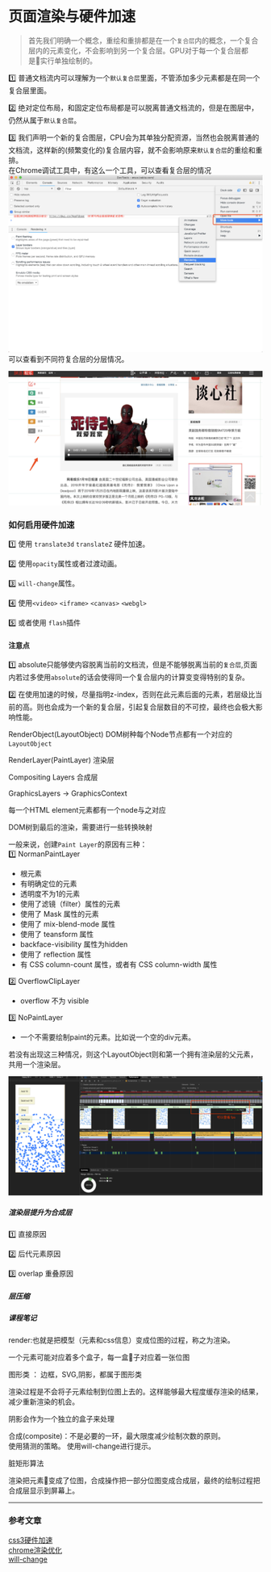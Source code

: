 # 页面渲染与硬件加速

> 首先我们明确一个概念，重绘和重排都是在一个`复合层`内的概念，一个复合层内的元素变化，不会影响到另一个复合层。GPU对于每一个复合层都是实行单独绘制的。      

1️⃣ 普通文档流内可以理解为一个`默认复合层`里面，不管添加多少元素都是在同一个复合层里面。    

2️⃣ 绝对定位布局，和固定定位布局都是可以脱离普通文档流的，但是在图层中，仍然从属于`默认复合层`。  

3️⃣ 我们声明一个新的复合图层，CPU会为其单独分配资源，当然也会脱离普通的文档流，这样新的(频繁变化的)复合层内容，就不会影响原来`默认复合层`的重绘和重排。    
在Chrome调试工具中，有这么一个工具，可以查看复合层的情况
![](/blog_assets/render_border.png)
可以查看到不同符复合层的分层情况。

![](/blog_assets/render_border.jpeg)
### 如何启用硬件加速  

1️⃣ 使用 `translate3d` `translateZ` 硬件加速。   

2️⃣ 使用`opacity`属性或者过渡动画。  

3️⃣ `will-change`属性。  

4️⃣ 使用`<video>` `<iframe>` `<canvas>` `<webgl>`  

5️⃣ 或者使用 `flash`插件  

#### 注意点
1️⃣ absolute只能够使内容脱离当前的文档流，但是不能够脱离当前的`复合层`,页面内若过多使用`absolute`的话会使得同一个复合层内的计算变变得特别的复杂。   

2️⃣ 在使用加速的时候，尽量指明z-index，否则在此元素后面的元素，若层级比当前的高。则也会成为一个新的复合层，引起复合层数目的不可控，最终也会极大影响性能。  



RenderObject(LayoutObject)  DOM树种每个Node节点都有一个对应的`LayoutObject`

RenderLayer(PaintLayer)     渲染层

Compositing Layers    合成层   

GraphicsLayers -> GraphicsContext 

每一个HTML element元素都有一个node与之对应     

DOM树到最后的渲染，需要进行一些转换映射     

一般来说，创建`Paint Layer`的原因有三种：  
1️⃣ NormanPaintLayer   
* 根元素   
* 有明确定位的元素  
* 透明度不为1的元素   
* 使用了滤镜（filter）属性的元素   
* 使用了 Mask 属性的元素   
* 使用了 mix-blend-mode 属性  
* 使用了 teansform 属性   
* backface-visibility 属性为hidden  
* 使用了 reflection 属性   
* 有 CSS column-count 属性，或者有 CSS column-width 属性   

2️⃣ OverflowClipLayer   
* overflow 不为 visible   

3️⃣ NoPaintLayer   
* 一个不需要绘制paint的元素。比如说一个空的div元素。       

若没有出现这三种情况，则这个LayoutObject则和第一个拥有渲染层的父元素，共用一个渲染层。    

![](/blog_assets/devtools_fps.png)
##### 渲染层提升为合成层   
1️⃣ 直接原因   

2️⃣ 后代元素原因  

3️⃣ overlap 重叠原因 


##### 层压缩  


##### 课程笔记
render:也就是把模型（元素和css信息）变成位图的过程，称之为渲染。

一个元素可能对应着多个盒子，每一盒子对应着一张位图

图形类 ： 边框，SVG,阴影，都属于图形类

渲染过程是不会将子元素绘制到位图上去的。这样能够最大程度缓存渲染的结果，减少重新渲染的机会。     

阴影会作为一个独立的盒子来处理        

合成(composite)：不是必要的一环，最大限度减少绘制次数的原则。   
使用猜测的策略。
使用will-change进行提示。

脏矩形算法   

渲染把元素变成了位图，合成操作把一部分位图变成合成层，最终的绘制过程把合成层显示到屏幕上。
___
### 参考文章
[css3硬件加速](https://div.io/topic/1348)     
[chrome渲染优化](https://www.oschina.net/translate/chrome-accelerated-rendering?cmp&p=1)   
[will-change](https://www.cnblogs.com/yuzhongwusan/p/4186405.html)      
